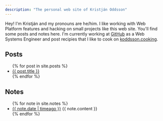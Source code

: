 ```yaml
---
description: "The personal web site of Kristján Oddsson"
---
```


Hey! I'm Kristján and my pronouns are he/him. I like working with Web Platform features and hacking on small projects like this web site. You'll find some posts and notes here. I'm currently working at [GitHub](https://github.com/koddsson) as a Web Systems Engineer and post recipies that I like to cook on [koddsson.cooking](http://koddsson.cooking).

## Posts

<ul>
  {% for post in site.posts %}
    <li>
      <a href="{{ post.url }}">{{ post.title }}</a>
    </li>
  {% endfor %}
</ul>

## Notes
<ul>
  {% for note in site.notes %}
    <li>
      <a href="{{ note.url }}">{{ note.date | timeago }}</a>
      {{ note.content }}
    </li>
  {% endfor %}
</ul>
